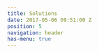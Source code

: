 ```yaml
---
title: Solutions
date: 2017-05-06 09:51:00 Z
position: 5
navigation: header
has-menu: true
---
```


